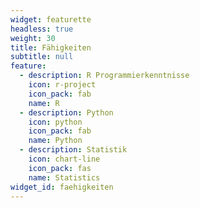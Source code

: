 ```yaml
---
widget: featurette
headless: true
weight: 30
title: Fähigkeiten
subtitle: null
feature:
  - description: R Programmierkenntnisse
    icon: r-project
    icon_pack: fab
    name: R
  - description: Python 
    icon: python
    icon_pack: fab
    name: Python  
  - description: Statistik
    icon: chart-line
    icon_pack: fas
    name: Statistics
widget_id: faehigkeiten
---
```

